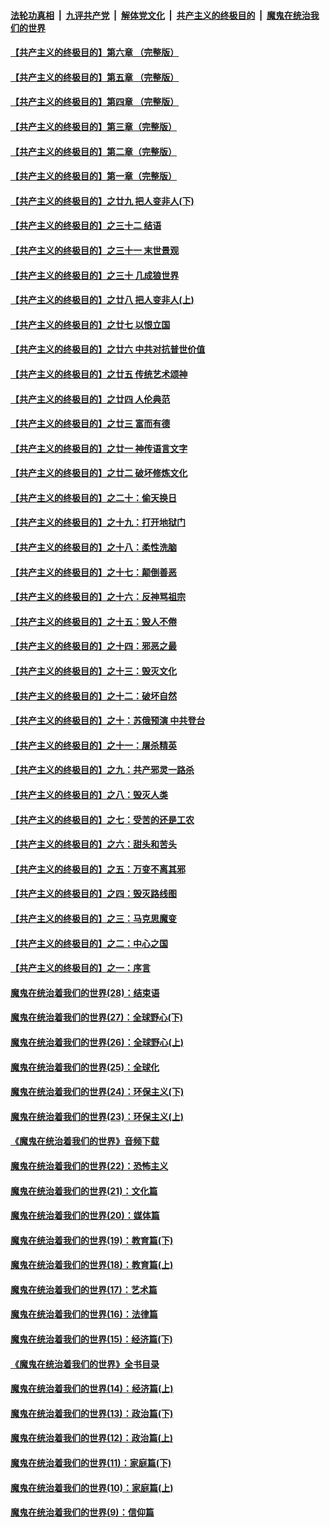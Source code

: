 ####  [法轮功真相](../../../../basic/blob/master/README.md?t=01020126) &nbsp;|&nbsp; [九评共产党](../../../../9ping.md/blob/master/README.md?t=01020126) &nbsp;|&nbsp; [解体党文化](../../../../jtdwh.md/blob/master/README.md?t=01020126)  &nbsp;|&nbsp; [共产主义的终极目的](../../../../gczydzjmd.md/blob/master/README.md?t=01020126) &nbsp;|&nbsp; [魔鬼在统治我们的世界](../../../../mgztzwmdsj.md/blob/master/README.md?t=01020126) 

#### [【共产主义的终极目的】第六章 （完整版）](../pages/nsc422/n11428913.md?t=01020126) 

#### [【共产主义的终极目的】第五章 （完整版）](../pages/nsc422/n11428912.md?t=01020126) 

#### [【共产主义的终极目的】第四章 （完整版）](../pages/nsc422/n11428907.md?t=01020126) 

#### [【共产主义的终极目的】第三章（完整版）](../pages/nsc422/n11428848.md?t=01020126) 

#### [【共产主义的终极目的】第二章（完整版）](../pages/nsc422/n11428831.md?t=01020126) 

#### [【共产主义的终极目的】第一章（完整版）](../pages/nsc422/n11417651.md?t=01020126) 

#### [【共产主义的终极目的】之廿九 把人变非人(下)](../pages/nsc422/n11344140.md?t=01020126) 

#### [【共产主义的终极目的】之三十二 结语](../pages/nsc422/n11360535.md?t=01020126) 

#### [【共产主义的终极目的】之三十一 末世景观](../pages/nsc422/n11351129.md?t=01020126) 

#### [【共产主义的终极目的】之三十 几成狼世界](../pages/nsc422/n11348280.md?t=01020126) 

#### [【共产主义的终极目的】之廿八 把人变非人(上)](../pages/nsc422/n11340492.md?t=01020126) 

#### [【共产主义的终极目的】之廿七 以恨立国](../pages/nsc422/n11336944.md?t=01020126) 

#### [【共产主义的终极目的】之廿六 中共对抗普世价值](../pages/nsc422/n11324785.md?t=01020126) 

#### [【共产主义的终极目的】之廿五 传统艺术颂神](../pages/nsc422/n11296396.md?t=01020126) 

#### [【共产主义的终极目的】之廿四 人伦典范](../pages/nsc422/n11296397.md?t=01020126) 

#### [【共产主义的终极目的】之廿三 富而有德](../pages/nsc422/n11283598.md?t=01020126) 

#### [【共产主义的终极目的】之廿一 神传语言文字](../pages/nsc422/n11263265.md?t=01020126) 

#### [【共产主义的终极目的】之廿二 破坏修炼文化](../pages/nsc422/n11245728.md?t=01020126) 

#### [【共产主义的终极目的】之二十：偷天换日](../pages/nsc422/n11238846.md?t=01020126) 

#### [【共产主义的终极目的】之十九：打开地狱门](../pages/nsc422/n11206376.md?t=01020126) 

#### [【共产主义的终极目的】之十八：柔性洗脑](../pages/nsc422/n11199994.md?t=01020126) 

#### [【共产主义的终极目的】之十七：颠倒善恶](../pages/nsc422/n11179782.md?t=01020126) 

#### [【共产主义的终极目的】之十六：反神骂祖宗](../pages/nsc422/n11166798.md?t=01020126) 

#### [【共产主义的终极目的】之十五：毁人不倦](../pages/nsc422/n11166792.md?t=01020126) 

#### [【共产主义的终极目的】之十四：邪恶之最](../pages/nsc422/n11150249.md?t=01020126) 

#### [【共产主义的终极目的】之十三：毁灭文化](../pages/nsc422/n11135227.md?t=01020126) 

#### [【共产主义的终极目的】之十二：破坏自然](../pages/nsc422/n11135214.md?t=01020126) 

#### [【共产主义的终极目的】之十：苏俄预演 中共登台](../pages/nsc422/n11118424.md?t=01020126) 

#### [【共产主义的终极目的】之十一：屠杀精英](../pages/nsc422/n11118442.md?t=01020126) 

#### [【共产主义的终极目的】之九：共产邪灵一路杀](../pages/nsc422/n11114139.md?t=01020126) 

#### [【共产主义的终极目的】之八：毁灭人类](../pages/nsc422/n11108503.md?t=01020126) 

#### [【共产主义的终极目的】之七：受苦的还是工农](../pages/nsc422/n11101809.md?t=01020126) 

#### [【共产主义的终极目的】之六：甜头和苦头](../pages/nsc422/n11096971.md?t=01020126) 

#### [【共产主义的终极目的】之五：万变不离其邪](../pages/nsc422/n11091285.md?t=01020126) 

#### [【共产主义的终极目的】之四：毁灭路线图](../pages/nsc422/n11086284.md?t=01020126) 

#### [【共产主义的终极目的】之三：马克思魔变](../pages/nsc422/n11061941.md?t=01020126) 

#### [【共产主义的终极目的】之二：中心之国](../pages/nsc422/n11047728.md?t=01020126) 

#### [【共产主义的终极目的】之一：序言](../pages/nsc422/n11086077.md?t=01020126) 

#### [魔鬼在统治着我们的世界(28)：结束语](../pages/nsc422/n10936246.md?t=01020126) 

#### [魔鬼在统治着我们的世界(27)：全球野心(下)](../pages/nsc422/n10928319.md?t=01020126) 

#### [魔鬼在统治着我们的世界(26)：全球野心(上)](../pages/nsc422/n10900318.md?t=01020126) 

#### [魔鬼在统治着我们的世界(25)：全球化](../pages/nsc422/n10788205.md?t=01020126) 

#### [魔鬼在统治着我们的世界(24)：环保主义(下)](../pages/nsc422/n10695307.md?t=01020126) 

#### [魔鬼在统治着我们的世界(23)：环保主义(上)](../pages/nsc422/n10688613.md?t=01020126) 

#### [《魔鬼在统治着我们的世界》音频下载](../pages/nsc422/n10635553.md?t=01020126) 

#### [魔鬼在统治着我们的世界(22)：恐怖主义](../pages/nsc422/n10614727.md?t=01020126) 

#### [魔鬼在统治着我们的世界(21)：文化篇](../pages/nsc422/n10597706.md?t=01020126) 

#### [魔鬼在统治着我们的世界(20)：媒体篇](../pages/nsc422/n10586579.md?t=01020126) 

#### [魔鬼在统治着我们的世界(19)：教育篇(下)](../pages/nsc422/n10564808.md?t=01020126) 

#### [魔鬼在统治着我们的世界(18)：教育篇(上)](../pages/nsc422/n10526970.md?t=01020126) 

#### [魔鬼在统治着我们的世界(17)：艺术篇](../pages/nsc422/n10499093.md?t=01020126) 

#### [魔鬼在统治着我们的世界(16)：法律篇](../pages/nsc422/n10485969.md?t=01020126) 

#### [魔鬼在统治着我们的世界(15)：经济篇(下)](../pages/nsc422/n10469975.md?t=01020126) 

#### [《魔鬼在统治着我们的世界》全书目录](../pages/nsc422/n10464261.md?t=01020126) 

#### [魔鬼在统治着我们的世界(14)：经济篇(上)](../pages/nsc422/n10457370.md?t=01020126) 

#### [魔鬼在统治着我们的世界(13)：政治篇(下)](../pages/nsc422/n10448270.md?t=01020126) 

#### [魔鬼在统治着我们的世界(12)：政治篇(上)](../pages/nsc422/n10444576.md?t=01020126) 

#### [魔鬼在统治着我们的世界(11)：家庭篇(下)](../pages/nsc422/n10440961.md?t=01020126) 

#### [魔鬼在统治着我们的世界(10)：家庭篇(上)](../pages/nsc422/n10435448.md?t=01020126) 

#### [魔鬼在统治着我们的世界(9)：信仰篇](../pages/nsc422/n10432159.md?t=01020126) 

